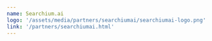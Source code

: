 ```yaml
---
name: Searchium.ai
logo: '/assets/media/partners/searchiumai/searchiumai-logo.png'
link: '/partners/searchiumai.html'
---
```

